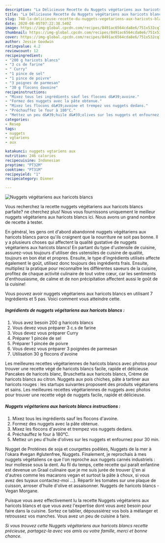 ```yaml
---
description: "La Délicieuse Recette du Nuggets végétariens aux haricots blancs"
title: "La Délicieuse Recette du Nuggets végétariens aux haricots blancs"
slug: 748-la-delicieuse-recette-du-nuggets-vegetariens-aux-haricots-blancs
date: 2020-08-05T07:22:38.540Z
image: https://img-global.cpcdn.com/recipes/8491ac6564cda8e6/751x532cq70/nuggets-vegetariens-aux-haricots-blancs-photo-principale-de-la-recette.jpg
thumbnail: https://img-global.cpcdn.com/recipes/8491ac6564cda8e6/751x532cq70/nuggets-vegetariens-aux-haricots-blancs-photo-principale-de-la-recette.jpg
cover: https://img-global.cpcdn.com/recipes/8491ac6564cda8e6/751x532cq70/nuggets-vegetariens-aux-haricots-blancs-photo-principale-de-la-recette.jpg
author: Jessie Goodwin
ratingvalue: 4.2
reviewcount: 12
recipeingredient:
- "200 g haricots blancs"
- "3 cs de farine"
- " Curry"
- "1 pince de sel"
- "1 pince de poivre"
- "3 poignes de parmesan"
- "30 g flocons davoine"
recipeinstructions:
- "Mixez tous les ingrédients sauf les flocons d&#39;avoine."
- "Formez des nuggets avec la pâte obtenue."
- "Mixez les flocons d&#39;avoine et trempez vos nuggets dedans."
- "Préchauffez le four à 180°C."
- "Mettez un peu d&#39;huile d&#39;olives sur les nuggets et enfournez pour 30 min."
categories:
- Resep
tags:
- nuggets
- vgtariens
- aux

katakunci: nuggets vgtariens aux 
nutrition: 246 calories
recipecuisine: Indonesian
preptime: "PT32M"
cooktime: "PT31M"
recipeyield: "1"
recipecategory: Dinner

---
```



![Nuggets végétariens aux haricots blancs](https://img-global.cpcdn.com/recipes/8491ac6564cda8e6/751x532cq70/nuggets-vegetariens-aux-haricots-blancs-photo-principale-de-la-recette.jpg)

Vous recherchez la recette nuggets végétariens aux haricots blancs parfaite? ne cherchez plus! Nous vous fournissons uniquement le meilleur nuggets végétariens aux haricots blancs ici. Nous avons un grand nombre de recette à tester.

En général, les gens ont d'abord abandonné nuggets végétariens aux haricots blancs parce qu'ils craignent que la nourriture ne soit pas bonne. Il y a plusieurs choses qui affectent la qualité gustative de nuggets végétariens aux haricots blancs! En partant du type d'ustensile de cuisine, assurez-vous toujours d'utiliser des ustensiles de cuisine de qualité, toujours en bon état et propres. Ensuite, le type d'ingrédients utilisés affecte également le goût, utilisez donc toujours des ingrédients frais. Ensuite, multipliez la pratique pour reconnaître les différentes saveurs de la cuisine, profitez de chaque activité culinaire de tout votre cœur, car les sentiments d'enthousiasme, de calme et de non précipitation affectent aussi le goût de la cuisine!

<!--inarticleads1-->

Vous pouvez avoir nuggets végétariens aux haricots blancs en utilisant 7 Ingrédients et 5 pas. Voici comment vous atteindre cette.

##### Ingrédients de nuggets végétariens aux haricots blancs :

1. Vous avez besoin 200 g haricots blancs
1. Vous devez vous préparer 3 c.s de farine
1. Vous devez vous préparer  Curry
1. Préparer 1 pincée de sel
1. Préparer 1 pincée de poivre
1. Vous devez vous préparer 3 poignées de parmesan
1. Utilisation 30 g flocons d&#39;avoine


Les meilleures recettes végétariennes de haricots blancs avec photos pour trouver une recette végé de haricots blancs facile, rapide et délicieuse. Pancakes de haricots blanc, Bruschetta aux haricots blancs, Crème de haricots blancs au citron. Nuggets aux pois chiches, pâte à tartiner aux haricots rouges : les startups suivantes proposent des produits végétariens et sains. Les meilleures recettes végétariennes de nuggets avec photos pour trouver une recette végé de nuggets facile, rapide et délicieuse. 

<!--inarticleads2-->

##### Nuggets végétariens aux haricots blancs instructions :

1. Mixez tous les ingrédients sauf les flocons d&#39;avoine.
1. Formez des nuggets avec la pâte obtenue.
1. Mixez les flocons d&#39;avoine et trempez vos nuggets dedans.
1. Préchauffez le four à 180°C.
1. Mettez un peu d&#39;huile d&#39;olives sur les nuggets et enfournez pour 30 min.


Nugget de Protéines de soja et courgettes poêlées, Nuggets de la mer à l&#39;okara #vegan #glutenfree, Nuggets. Finalement, je reprochais à mes nuggets végétaliens ce que l&#39;on reproche aux nuggets carnés industriels : leur mollesse sous la dent. Au fil du temps, cette recette qui paraît enfantine est devenue un Graal culinaire que je me suis jurée de trouver (j&#39;en ai d&#39;autres comme les macarons vegan et surtout la pâte à choux, si vous avez des tuyaux contactez-moi …). Répartir les tomates sur une plaque de cuisson, arroser d&#39;huile d&#39;olive et assaisonner. Nuggets de haricots blancs - Vegan Morgane. 

<!--inarticleads1-->

<p>
Puisque vous avez effectivement lu la recette Nuggets végétariens aux haricots blancs et que vous avez l'expertise dont vous avez besoin pour faire dans la cuisine. Sortez ce tablier, dépoussiérez vos bols à mélanger et retroussez vos manches. Vous avez un peu de cuisine à faire.
</p>

<p>
<i>Si vous trouvez cette Nuggets végétariens aux haricots blancs recette précieuse, partagez-la avec vos amis ou votre famille, merci et bonne chance.</i>
</p>
